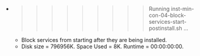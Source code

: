 * >>>>>>>>> Running inst-min-con-04-block-services-start-postinstall.sh ...
  * Block services from starting after they are being installed.
  * Disk size = 796956K. Space Used = 8K. Runtime = 00:00:00:00.
